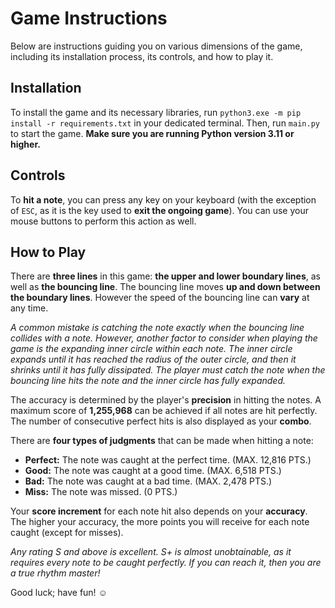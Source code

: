 # Game Instructions

Below are instructions guiding you on various dimensions of the game, including its installation process, its controls, and how to play it.

## Installation

To install the game and its necessary libraries, run `python3.exe -m pip install -r requirements.txt` in your dedicated terminal. Then, run `main.py` to start the game. **Make sure you are running Python version 3.11 or higher.**

## Controls

To **hit a note**, you can press any key on your keyboard (with the exception of `ESC`, as it is the key used to **exit the ongoing game**). You can use your mouse buttons to perform this action as well.

## How to Play

There are **three lines** in this game: **the upper and lower boundary lines**, as well as **the bouncing line**. The bouncing line moves **up and down between the boundary lines**. However the speed of the bouncing line can **vary** at any time.

*A common mistake is catching the note exactly when the bouncing line collides with a note. However, another factor to consider when playing the game is the expanding inner circle within each note. The inner circle expands until it has reached the radius of the outer circle, and then it shrinks until it has fully dissipated. The player must catch the note when the bouncing line hits the note and the inner circle has fully expanded.*

The accuracy is determined by the player's **precision** in hitting the notes. A maximum score of **1,255,968** can be achieved if all notes are hit perfectly. The number of consecutive perfect hits is also displayed as your **combo**.

There are **four types of judgments** that can be made when hitting a note:

- **Perfect:** The note was caught at the perfect time. (MAX. 12,816 PTS.)
- **Good:** The note was caught at a good time. (MAX. 6,518 PTS.)
- **Bad:** The note was caught at a bad time. (MAX. 2,478 PTS.)
- **Miss:** The note was missed. (0 PTS.)

Your **score increment** for each note hit also depends on your **accuracy**. The higher your accuracy, the more points you will receive for each note caught (except for misses).

*Any rating S and above is excellent. S+ is almost unobtainable, as it requires every note to be caught perfectly. If you can reach it, then you are a true rhythm master!*

Good luck; have fun! ☺
